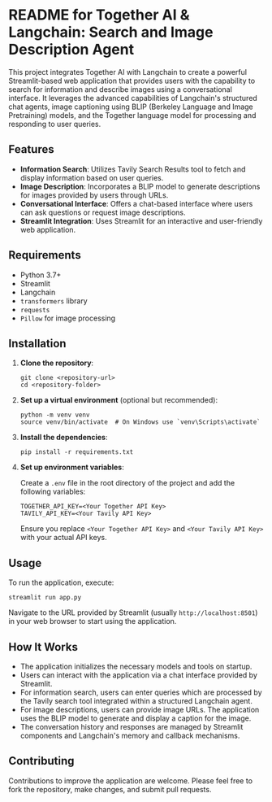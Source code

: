 # README for Together AI & Langchain: Search and Image Description Agent

This project integrates Together AI with Langchain to create a powerful Streamlit-based web application that provides users with the capability to search for information and describe images using a conversational interface. It leverages the advanced capabilities of Langchain's structured chat agents, image captioning using BLIP (Berkeley Language and Image Pretraining) models, and the Together language model for processing and responding to user queries.

## Features

- **Information Search**: Utilizes Tavily Search Results tool to fetch and display information based on user queries.
- **Image Description**: Incorporates a BLIP model to generate descriptions for images provided by users through URLs.
- **Conversational Interface**: Offers a chat-based interface where users can ask questions or request image descriptions.
- **Streamlit Integration**: Uses Streamlit for an interactive and user-friendly web application.

## Requirements

- Python 3.7+
- Streamlit
- Langchain
- `transformers` library
- `requests`
- `Pillow` for image processing

## Installation

1. **Clone the repository**:

   ```
   git clone <repository-url>
   cd <repository-folder>
   ```

2. **Set up a virtual environment** (optional but recommended):

   ```
   python -m venv venv
   source venv/bin/activate  # On Windows use `venv\Scripts\activate`
   ```

3. **Install the dependencies**:

   ```
   pip install -r requirements.txt
   ```

4. **Set up environment variables**:

   Create a `.env` file in the root directory of the project and add the following variables:

   ```
   TOGETHER_API_KEY=<Your Together API Key>
   TAVILY_API_KEY=<Your Tavily API Key>
   ```

   Ensure you replace `<Your Together API Key>` and `<Your Tavily API Key>` with your actual API keys.

## Usage

To run the application, execute:

```
streamlit run app.py
```

Navigate to the URL provided by Streamlit (usually `http://localhost:8501`) in your web browser to start using the application.

## How It Works

- The application initializes the necessary models and tools on startup.
- Users can interact with the application via a chat interface provided by Streamlit.
- For information search, users can enter queries which are processed by the Tavily search tool integrated within a structured Langchain agent.
- For image descriptions, users can provide image URLs. The application uses the BLIP model to generate and display a caption for the image.
- The conversation history and responses are managed by Streamlit components and Langchain's memory and callback mechanisms.

## Contributing

Contributions to improve the application are welcome. Please feel free to fork the repository, make changes, and submit pull requests.